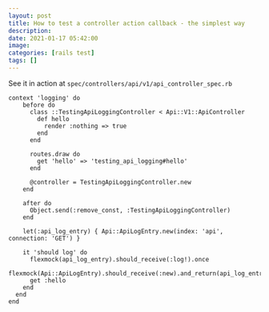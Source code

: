 ```yaml
---
layout: post
title: How to test a controller action callback - the simplest way
description: 
date: 2021-01-17 05:42:00
image: 
categories: [rails test]
tags: []
---
```


See it in action at `spec/controllers/api/v1/api_controller_spec.rb`

    context 'logging' do
        before do
          class ::TestingApiLoggingController < Api::V1::ApiController
            def hello
              render :nothing => true
            end
          end

          routes.draw do
            get 'hello' => 'testing_api_logging#hello'
          end

          @controller = TestingApiLoggingController.new
        end

        after do
          Object.send(:remove_const, :TestingApiLoggingController)
        end

        let(:api_log_entry) { Api::ApiLogEntry.new(index: 'api', connection: 'GET') }

        it 'should log' do
          flexmock(api_log_entry).should_receive(:log!).once
          flexmock(Api::ApiLogEntry).should_receive(:new).and_return(api_log_entry).once
          get :hello
        end
      end
    end